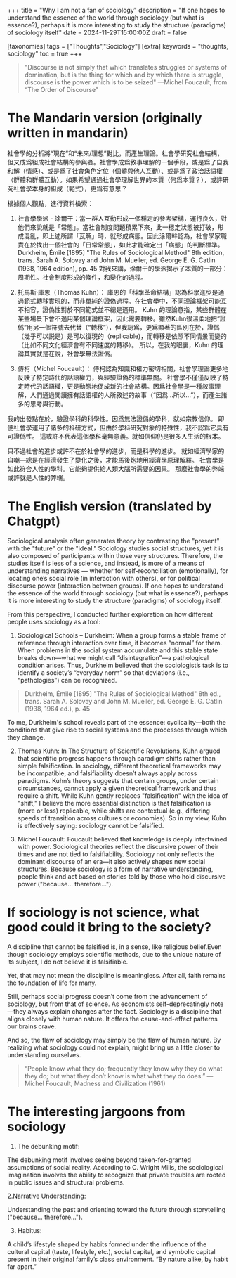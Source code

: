 +++
title = "Why I am not a fan of sociology"
description = "If one hopes to understand the essence of the world through sociology (but what is essence?), perhaps it is more interesting to study the structure (paradigms) of sociology itself"
date = 2024-11-29T15:00:00Z
draft = false

[taxonomies]
tags = ["Thoughts","Sociology"]
[extra]
keywords = "thoughts, sociology"
toc = true
+++

> "Discourse is not simply that which translates struggles or systems of domination, but is the thing for which and by which there is struggle, discourse is the power which is to be seized" —Michel Foucault, from “The Order of Discourse”

# The Mandarin version (originally written in mandarin)
社會學的分析將“現在”和“未來/理想”對比，而產生理論。社會學研究社會結構，但又成爲組成社會結構的參與者。社會學成爲敘事理解的一個手段，或是爲了自我和解（情感）、或是爲了社會角色定位（個體與他人互動）、或是爲了政治話語權（群體和群體互動）。如果希望通過社會學理解世界的本質（何爲本質？），或許研究社會學本身的組成（範式），更爲有意思？


根據個人觀點，進行資料檢索：
1. 社會學學派 - 涂爾干：當一群人互動形成一個穩定的參考架構，運行良久，對他們來說就是「常態」。當社會制度問題積累下來，此一穩定狀態被打破，形成混亂，即上述所謂「瓦解」時，就形成病態。因此涂爾幹認為，社會學家職責在於找出一個社會的「日常常態」，如此才能確定出「病態」的判斷標準。
Durkheim, Émile [1895] "The Rules of Sociological Method" 8th edition, trans. Sarah A. Solovay and John M. Mueller, ed. George E. G. Catlin (1938, 1964 edition), pp. 45
對我來講，涂爾干的學派揭示了本質的一部分：周期性。社會制度形成的條件，和變化的過程。

2. 托馬斯·庫恩（Thomas Kuhn）： 庫恩的「科學革命結構」認為科學進步是通過範式轉移實現的，而非單純的證偽過程。在社會學中，不同理論框架可能互不相容，證偽性對於不同範式並不總是適用。
Kuhn 的理論意指，某些群體在某些場景下會不適用某個理論框架，因此需要轉移。雖然Kuhn很溫柔地把“證僞”用另一個符號去代替（“轉移”），但我認爲，更爲顯著的區別在於，證僞（幾乎可以説是）是可以復現的（replicable)，而轉移是依照不同情景而變的（比如不同文化經濟會有不同速度的轉移）。
所以，在我的眼裏，Kuhn 的理論其實就是在說，社會學無法證僞。

3. 傅柯（Michel Foucault）： 傅柯認為知識和權力密切相關，社會學理論更多地反映了特定時代的話語權力，與經驗證偽的標準無關。
社會學不僅僅反映了特定時代的話語權，更是動態地促成新的社會結構。因爲社會學是一種敘事理解，人們通過閲讀擁有話語權的人所敘述的故事（“因爲...所以...”），而產生諸多的思考與行動。

我的出發點在於，驗證學科的科學性。因爲無法證僞的學科，就如宗教信仰。
即便社會學運用了諸多的科研方式，但由於學科研究對象的特殊性，我不認爲它具有可證僞性。
這或許不代表這個學科毫無意義。就如信仰仍是很多人生活的根本。

只不過社會的進步或許不在於社會學的進步，而是科學的進步。
就如經濟學家的自嘲—總是在經濟發生了變化之後，才能馬後炮地用經濟學原理解釋。
社會學是如此符合人性的學科。它能夠提供給人類大腦所需要的因果。
那麽社會學的弊端或許就是人性的弊端。

# The English version (translated by Chatgpt)
Sociological analysis often generates theory by contrasting the "present" with the "future" or the "ideal." Sociology studies social structures, yet it is also composed of participants within those very structures. Therefore, the studies itself is less of a science, and instead, is more of a means of understanding narratives — whether for self-reconciliation (emotionally), for locating one’s social role (in interaction with others), or for political discourse power (interaction between groups). If one hopes to understand the essence of the world through sociology (but what is essence?), perhaps it is more interesting to study the structure (paradigms) of sociology itself.

From this perspective, I conducted further exploration on how different people uses sociology as a tool:
1. Sociological Schools – Durkheim:
When a group forms a stable frame of reference through interaction over time, it becomes “normal” for them. When problems in the social system accumulate and this stable state breaks down—what we might call “disintegration”—a pathological condition arises. Thus, Durkheim believed that the sociologist’s task is to identify a society’s “everyday norm” so that deviations (i.e., “pathologies”) can be recognized.
> Durkheim, Émile [1895] "The Rules of Sociological Method" 8th ed., trans. Sarah A. Solovay and John M. Mueller, ed. George E. G. Catlin (1938, 1964 ed.), p. 45

To me, Durkheim's school reveals part of the essence: cyclicality—both the conditions that give rise to social systems and the processes through which they change.

2. Thomas Kuhn:
In The Structure of Scientific Revolutions, Kuhn argued that scientific progress happens through paradigm shifts rather than simple falsification. In sociology, different theoretical frameworks may be incompatible, and falsifiability doesn’t always apply across paradigms.
Kuhn’s theory suggests that certain groups, under certain circumstances, cannot apply a given theoretical framework and thus require a shift. While Kuhn gently replaces "falsification" with the idea of "shift," I believe the more essential distinction is that falsification is (more or less) replicable, while shifts are contextual (e.g., differing speeds of transition across cultures or economies).
So in my view, Kuhn is effectively saying: sociology cannot be falsified.

3. Michel Foucault:
Foucault believed that knowledge is deeply intertwined with power. Sociological theories reflect the discursive power of their times and are not tied to falsifiability.
Sociology not only reflects the dominant discourse of an era—it also actively shapes new social structures. Because sociology is a form of narrative understanding, people think and act based on stories told by those who hold discursive power ("because... therefore...").

# If sociology is not science, what good could it bring to the society?
A discipline that cannot be falsified is, in a sense, like religious belief.Even though sociology employs scientific methods, due to the unique nature of its subject, I do not believe it is falsifiable.


Yet, that may not mean the discipline is meaningless. After all, faith remains the foundation of life for many.


Still, perhaps social progress doesn’t come from the advancement of sociology, but from that of science. As economists self-deprecatingly note—they always explain changes after the fact. Sociology is a discipline that aligns closely with human nature. It offers the cause-and-effect patterns our brains crave.


And so, the flaw of sociology may simply be the flaw of human nature.
By realizing what sociology could not explain, might bring us a little closer to understanding ourselves. 

>“People know what they do; frequently they know why they do what they do; but what they don’t know is what what they do does.” — Michel Foucault, Madness and Civilization (1961)


# The interesting jargoons from sociology
1. The debunking motif:

The debunking motif involves seeing beyond taken-for-granted assumptions of social reality. According to C. Wright Mills, the sociological imagination involves the ability to recognize that private troubles are rooted in public issues and structural problems.

2.Narrative Understanding:

Understanding the past and orienting toward the future through storytelling ("because... therefore...").

3. Habitus:

A child’s lifestyle shaped by habits formed under the influence of the cultural capital (taste, lifestyle, etc.), social capital, and symbolic capital present in their original family’s class environment.
“By nature alike, by habit far apart.”
